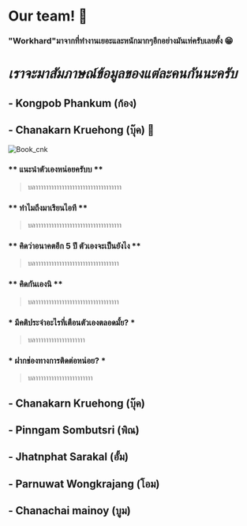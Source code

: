# Our team! :wave:



### "Workhard"มาจากที่ทํางานเยอะและหนักมากๆอีกอย่างมันเท่ครับเลยตั้ง :grin:


# ***เราจะมาสัมภาษณ์ข้อมูลของแต่ละคนกันนะครับ***

## - Kongpob Phankum (ก้อง)


## - Chanakarn Kruehong (บุ๊ค) :orange_book:
![Book_cnk](../main/png/book_cnk_.jpg)
### ** แนะนําตัวเองหน่อยครับบ **
> บลาาาาาาาาาาาาาาาาาาาาาาาาาาาาาาาาา
### ** ทำไมถึงมาเรียนไอที **
> บลาาาาาาาาาาาาาาาาาาาาาาาาาาาาาาาาา
### ** คิดว่าอนาคตอีก 5 ปี ตัวเองจะเป็นยังไง **
> บลาาาาาาาาาาาาาาาาาาาาาาาาาาาาาาาา
### ** คิดกันเองนิ **
> บลาาาาาาาาาาาาาาาาาาาาาาาาาาาาาาาา
### * มีคติประจําอะไรที่เตือนตัวเองตลอดมั้ย? *
> บลาาาาาาาาาาาาาาาาาาา
### * ฝากช่องทางการติดต่อหน่อย? *
> บลาาาาาาาาาาาาาาาาาาาาาา


## - Chanakarn Kruehong (บุ๊ค)


## - Pinngam Sombutsri (พิณ)

## - Jhatnphat Sarakal (อั้ม)

## - Parnuwat Wongkrajang (โอม)

## - Chanachai mainoy (บูม)
